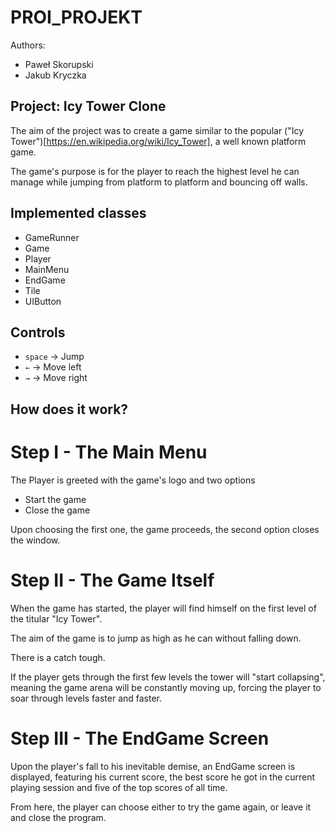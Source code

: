 # PROI_PROJEKT

Authors:
- Paweł Skorupski
- Jakub Kryczka

## Project: Icy Tower Clone

The aim of the project was to create a game similar to the popular ("Icy Tower")[https://en.wikipedia.org/wiki/Icy_Tower], a well known platform game.

The game's purpose is for the player to reach the highest level he can manage while jumping from platform to platform and bouncing off walls.

## Implemented classes

- GameRunner
- Game 
- Player
- MainMenu
- EndGame
- Tile
- UIButton

## Controls
- `space` -> Jump
- `←` -> Move left
- `→` -> Move right


## How does it work?

# Step I - The Main Menu

The Player is greeted with the game's logo and two options
- Start the game
- Close the game

Upon choosing the first one, the game proceeds, the second option closes the window.

# Step II - The Game Itself
When the game has started, the player will find himself on the first level of the titular "Icy Tower". 

The aim of the game is to jump as high as he can without falling down.

There is a catch tough.

If the player gets through the first few levels the tower will "start collapsing", meaning the game arena will be constantly moving up, forcing the player to soar through levels faster and faster.

# Step III - The EndGame Screen
Upon the player's fall to his inevitable demise, an EndGame screen is displayed, featuring his current score, the best score he got in the current playing session and five of the top scores of all time.

From here, the player can choose either to try the game again, or leave it and close the program.